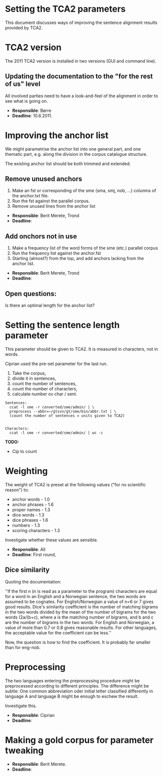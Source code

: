 # Setting the TCA2 parameters


This document discusses ways of improving the sentence alignment results provided by TCA2.



#  TCA2 version
The 2011 TCA2 version is installed in two versions (GUI and command line).


## Updating the documentation to the "for the rest of us" level


All involved parties need to have a look-and-feel of the alignment in order to see what is going on.


* **Responsible**: Børre 
* **Deadline**: 10.6.2011.




# Improving the anchor list


We might parametrise the anchor list into one general part, and one thematic 
part, e.g. along the division in the corpus catalogue structure.


The existing anchor list should be both trimmed and extended.


## Remove unused anchors


1. Make an fst or corresponding of the sme (sma, smj, nob, …) columns of the anchor.txt file.
2. Run the fst against the parallel corpus.
3. Remove unused lines from the anchor list


* **Responsible**: Berit Merete, Trond
* **Deadline**:


## Add onchors not in use


1. Make a frequency list of the word forms of the sme (etc.) parallel corpus
2. Run the frequency list against the anchor.fst
3. Starting (almost?) from the top, and add anchors lacking from the anchor list.


* **Responsible**: Berit Merete, Trond
* **Deadline**:


## Open questions:


Is there an optimal length for the anchor list?


# Setting the sentence length parameter


This parameter should be given to TCA2. It is measured in characters, not in words.


Ciprian used the pre-set parameter for the last run.


1. Take the corpus, 
2. divide it in sentences, 
3. count the number of sentences, 
4. count the number of characters, 
5. calculate number ov char / sent.


```
Sentences:
  ccat -l sme -r converted/sme/admin/ | \
  preprocess --abbr=~/gtsvn/gt/sme/bin/abbr.txt | \
  (count the number of sentences = units given to TCA2)


Characters:
  ccat -l sme -r converted/sme/admin/ | wc -c
```


**TODO:**


* Cip to count


# Weighting


The weight of TCA2 is preset at the following values ("for no scientific reason") to:


* anchor words       - 1.0
* anchor phrases     - 1.6
* proper names       - 1.3
* dice words         - 1.3
* dice phrases       - 1.6
* numbers            - 1.3
* scoring characters - 1.3


Investigate whether these values are sensible.


* **Responsible**: All
* **Deadline**: First round, 


## Dice similarity


Quoting the documentation:


''If the first n (n is read as a parameter to the program) characters are equal for a word in an English and a Norwegian sentence, the two words are assumed to be cognates. For English/Norwegian a value of n=6 or 7 gives good results. Dice's similarity coefficient is the number of matching bigrams in the two words divided by the mean of the number of bigrams for the two words (2a/(b+c), where a is the matching number of bigrams, and b and c are the number of bigrams in the two words. For English and Norwegian, a value of more than 0.7 or 0.8 gives reasonable results. For other languages, the acceptable value for the coefficient can be less.''


Now, the question is how to find the coefficient. It is probably far smaller than for eng-nob.




# Preprocessing


The two languages entering the preprocessing procedure might be preprocessed 
according to different principles. The difference might be subtle: One common 
abbreviation oder initial letter classified differently in language A and language B
might be enough to eschew the result.


Investigate this.


* **Responsible**: Ciprian
* **Deadline**:






# Making a gold corpus for parameter tweaking


* **Responsible**: Berit Merete.
* **Deadline**:




